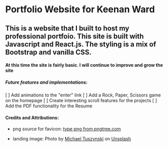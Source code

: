 # Portfolio Website for Keenan Ward

## This is a website that I built to host my professional portfoio. This site is built with Javascript and React.js. The styling is a mix of Bootstrap and vanilla CSS.

#### At this time the site is fairly basic. I will continue to improve and grow the site

##### Future features and implementations:

[ ] Add animations to the "enter" link
[ ] Add a Rock, Paper, Scissors game on the homepage
[ ] Create interesting scroll features for the projects
[ ] Add the PDF functionality for the Resume

#### Credits and Attributions:

- png source for favicon: <a href='https://pngtree.com/so/type'>type png from pngtree.com</a>

- landing image: Photo by <a href="https://unsplash.com/@churchmediamike?utm_source=unsplash&utm_medium=referral&utm_content=creditCopyText">Michael Tuszynski</a> on <a href="https://unsplash.com/collections/4622663/salt-lake-city?utm_source=unsplash&utm_medium=referral&utm_content=creditCopyText">Unsplash</a>
